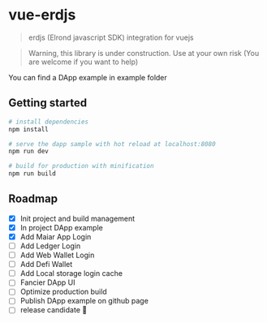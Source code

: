 # vue-erdjs

> erdjs (Elrond javascript SDK) integration for vuejs

> Warning, this library is under construction. Use at your own risk (You are welcome if you want to help)

You can find a DApp example in example folder

## Getting started

``` bash
# install dependencies
npm install

# serve the dapp sample with hot reload at localhost:8080
npm run dev

# build for production with minification
npm run build
```

## Roadmap

- [x] Init project and build management
- [x] In project DApp example
- [x] Add Maiar App Login
- [ ] Add Ledger Login
- [ ] Add Web Wallet Login
- [ ] Add Defi Wallet
- [ ] Add Local storage login cache
- [ ] Fancier DApp UI
- [ ] Optimize production build
- [ ] Publish DApp example on github page
- [ ] release candidate :tada:
